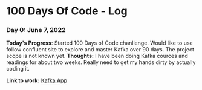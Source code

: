 # 100 Days Of Code - Log

### Day 0: June 7, 2022

**Today's Progress**: Started 100 Days of Code chanllenge. Would like to use follow confluent site to explore and master Kafka over 90 days. 
The project scope is not known yet. 
**Thoughts:** I have been doing Kafka cources and readings for about two weeks. Really need to get my hands dirty by actually coding it.

**Link to work:** [Kafka App](http://www.example.com)